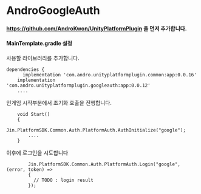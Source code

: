 # AndroGoogleAuth

#### https://github.com/AndroKwon/UnityPlatformPlugin 을 먼저 추가합니다.

#### MainTemplate.gradle 설정

사용할 라이브러리를 추가합니다.
```
dependencies {
	  implementation 'com.andro.unityplatformplugin.common:app:0.0.16'
    implementation 'com.andro.unityplatformplugin.googleauth:app:0.0.12'
    ....
```

인게임 시작부분에서 초기화 호출을 진행합니다.

```
    void Start()
    {
        Jin.PlatformSDK.Common.Auth.PlatformAuth.AuthInitialize("google");
        ....
    }
```

이후에 로그인을 시도합니다
```
        Jin.PlatformSDK.Common.Auth.PlatformAuth.Login("google", (error, token) =>
        {
          // TODO : login result
        });
```
